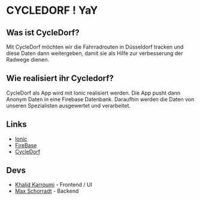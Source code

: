 # CYCLEDORF ! YaY
## Was ist CycleDorf?
Mit CycleDorf möchten wir die Fahrradrouten in Düsseldorf tracken und diese Daten dann weitergeben, damit sie als Hilfe zur verbesserung der Radwege dienen.
## Wie realisiert ihr Cycledorf?
CycleDorf als App wird mit Ionic realisiert werden. Die App pusht dann Anonym Daten in eine Firebase Datenbank. Daraufhin werden die Daten von unseren Spezialisten ausgewertet und verarbeitet.
## Links
* [Ionic](http://ionicframework.com/)
* [FireBase](http://firebase.com/)
* [CycleDorf](http://cycledorf.de/)
## Devs
* [Khalid Karroumi](https://github.com/KCoderX) - Frontend / UI
* [Max Schorradt](https://github.com/Mechtecs) - Backend

